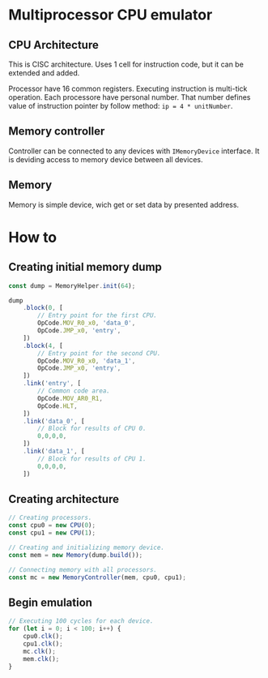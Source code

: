 # Multiprocessor CPU emulator

## CPU Architecture

This is CISC architecture. Uses 1 cell for instruction code, but it can be extended and added.

Processor have 16 common registers. Executing instruction is multi-tick operation.
Each processore have personal number. That number defines value of instruction pointer by follow method: `ip = 4 * unitNumber`.

## Memory controller

Controller can be connected to any devices with `IMemoryDevice` interface.
It is deviding access to memory device between all devices.

## Memory

Memory is simple device, wich get or set data by presented address.

# How to

## Creating initial memory dump

```ts
const dump = MemoryHelper.init(64);

dump
    .block(0, [
        // Entry point for the first CPU.
        OpCode.MOV_R0_x0, 'data_0',
        OpCode.JMP_x0, 'entry',
    ])
    .block(4, [
        // Entry point for the second CPU.
        OpCode.MOV_R0_x0, 'data_1',
        OpCode.JMP_x0, 'entry',
    ])
    .link('entry', [
        // Common code area.
        OpCode.MOV_AR0_R1,
        OpCode.HLT,
    ])
    .link('data_0', [
        // Block for results of CPU 0.
        0,0,0,0,
    ])
    .link('data_1', [
        // Block for results of CPU 1.
        0,0,0,0,
    ])
```

## Creating architecture

```ts
// Creating processors.
const cpu0 = new CPU(0);
const cpu1 = new CPU(1);

// Creating and initializing memory device.
const mem = new Memory(dump.build());

// Connecting memory with all processors.
const mc = new MemoryController(mem, cpu0, cpu1);
```

## Begin emulation

```ts
// Executing 100 cycles for each device.
for (let i = 0; i < 100; i++) {
    cpu0.clk();
    cpu1.clk();
    mc.clk();
    mem.clk();
}
```
